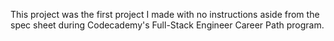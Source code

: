 This project was the first project I made with no instructions aside from the spec sheet during Codecademy's Full-Stack Engineer Career Path program.
